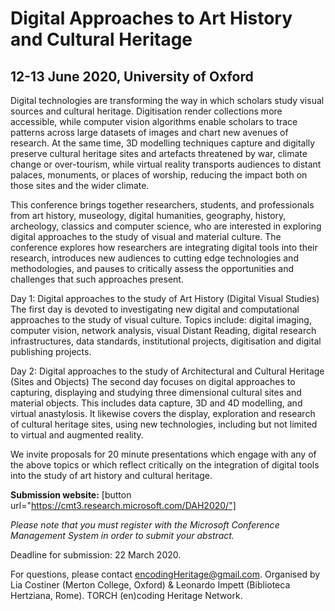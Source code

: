 # Digital Approaches to Art History and Cultural Heritage

## 12-13 June 2020, University of Oxford


Digital technologies are transforming the way in which scholars study visual sources and cultural heritage. Digitisation render collections more accessible, while computer vision algorithms enable scholars to trace patterns across large datasets of images and chart new avenues of research. At the same time, 3D modelling techniques capture and digitally preserve cultural heritage sites and artefacts threatened by war, climate change or over-tourism, while virtual reality transports audiences to distant palaces, monuments, or places of worship, reducing the impact both on those sites and the wider climate. 

This conference brings together researchers, students, and professionals from art history, museology, digital humanities, geography, history, archeology, classics and computer science, who are interested in exploring digital approaches to the study of visual and material culture. The conference explores how researchers are integrating digital tools into their research, introduces new audiences to cutting edge technologies and methodologies, and pauses to critically assess the opportunities and challenges that such approaches present.

Day 1: Digital approaches to the study of Art History (Digital Visual Studies)
The first day is devoted to investigating new digital and computational approaches to the study of visual culture. Topics include: digital imaging, computer vision, network analysis, visual Distant Reading, digital research infrastructures, data standards, institutional projects, digitisation and digital publishing projects.

Day 2: Digital approaches to the study of Architectural and Cultural Heritage (Sites and Objects)
The second day focuses on digital approaches to capturing, displaying and studying three dimensional cultural sites and material objects. This includes data capture, 3D and 4D modelling, and virtual anastylosis. It likewise covers the display, exploration and research of cultural heritage sites, using new technologies, including but not limited to virtual and augmented reality.

We invite proposals for 20 minute presentations which engage with any of the above topics or which reflect critically on the integration of digital tools into the study of art history and cultural heritage.

**Submission website:**
[button url="https://cmt3.research.microsoft.com/DAH2020/"]

*Please note that you must register with the Microsoft Conference Management System in order to submit your abstract.*

Deadline for submission: 22 March 2020.

For questions, please contact encodingHeritage@gmail.com. 
Organised by Lia Costiner (Merton College, Oxford) & Leonardo Impett (Biblioteca Hertziana, Rome).
TORCH (en)coding Heritage Network.
